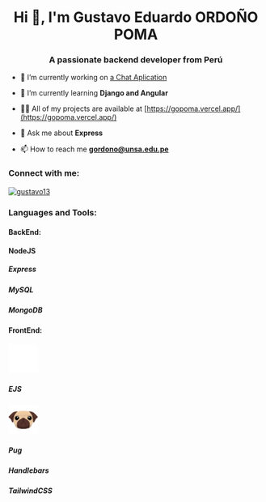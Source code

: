 <link rel="stylesheet" href="https://cdn.jsdelivr.net/gh/devicons/devicon@v2.15.1/devicon.min.css">
<link rel="stylesheet" href="./css/styles.css">
<h1 align="center">Hi 👋, I'm Gustavo Eduardo ORDOÑO POMA</h1>
<h3 align="center">A passionate backend developer from Perú</h3>

- 🔭 I’m currently working on [a Chat Aplication](https://github.com/gopoma/chat-app-api)

- 🌱 I’m currently learning **Django and Angular**

- 👨‍💻 All of my projects are available at [https://gopoma.vercel.app/](https://gopoma.vercel.app/)

- 💬 Ask me about **Express**

- 📫 How to reach me **gordono@unsa.edu.pe**

<h3 align="left">Connect with me:</h3>
<p align="left">
<a href="https://codeforces.com/profile/gustavo13" target="blank"><img align="center" src="https://raw.githubusercontent.com/rahuldkjain/github-profile-readme-generator/master/src/images/icons/Social/codeforces.svg" alt="gustavo13" height="30" width="40" /></a>
</p>

<h3 align="left">Languages and Tools:</h3>
<h4>BackEnd:</h4>
<section class="skills">
    <article class="skill">
        <div class="skill__container">
            <a class="skill__link" href="https://expressjs.com" target="_blank" rel="noreferrer">
                <i class="devicon-nodejs-plain skill__img"></i>
            </a>
        </div>
        <h4 class="skill__title">NodeJS</h4>
    </article>
    <article class="skill">
        <div class="skill__container">
            <a class="skill__link" href="https://expressjs.com" target="_blank" rel="noreferrer">
                <i class="devicon-express-original skill__img"></i>
            </a>
        </div>
        <h5 class="skill__title">Express</h5>
    </article>
    <article class="skill">
        <div class="skill__container">
            <a class="skill__link" href="https://expressjs.com" target="_blank" rel="noreferrer">
                <i class="devicon-mysql-plain skill__img"></i>
            </a>
        </div>
        <h5 class="skill__title">MySQL</h5>
    </article>
    <article class="skill">
        <div class="skill__container">
            <a class="skill__link" href="https://expressjs.com" target="_blank" rel="noreferrer">
                <i class="devicon-mongodb-plain skill__img"></i>
            </a>
        </div>
        <h5 class="skill__title">MongoDB</h5>
    </article>
</section>
<h4>FrontEnd:</h4>
<section class="skills">
    <article class="skill">
        <div class="skill__container">
            <a class="skill__link" href="https://expressjs.com" target="_blank" rel="noreferrer">
                <img src="./icons/ejs.svg" style="width:3.6rem;height:3.6rem;">
            </a>
        </div>
        <h5 class="skill__title">EJS</h5>
    </article>
    <article class="skill">
        <div class="skill__container">
            <a class="skill__link" href="https://expressjs.com" target="_blank" rel="noreferrer">
                <img src="./icons/pug.svg" style="width:3.6rem;height:3.6rem;">
            </a>
        </div>
        <h5 class="skill__title">Pug</h5>
    </article>
    <article class="skill">
        <div class="skill__container">
            <a class="skill__link" href="https://expressjs.com" target="_blank" rel="noreferrer">
                <i class="devicon-handlebars-plain skill__img"></i>
            </a>
        </div>
        <h5 class="skill__title">Handlebars</h5>
    </article>
    <article class="skill">
        <div class="skill__container">
            <a class="skill__link" href="https://expressjs.com" target="_blank" rel="noreferrer">
                <i class="devicon-tailwindcss-plain skill__img"></i>
            </a>
        </div>
        <h5 class="skill__title">TailwindCSS</h5>
    </article>
</section>